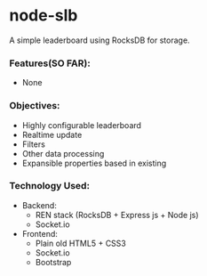 # node-slb

A simple leaderboard using RocksDB for storage.

### Features(SO FAR):
- None

### Objectives:
- Highly configurable leaderboard
- Realtime update
- Filters
- Other data processing
- Expansible properties based in existing


### Technology Used:
- Backend:
    + REN stack (RocksDB + Express js + Node js)
    + Socket.io
- Frontend:
    + Plain old HTML5 + CSS3
    + Socket.io
    + Bootstrap